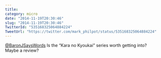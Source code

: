 ```yaml
---
title: 
category: micro
date: "2014-11-19T20:30:46"
slug: "2014-11-19T20:30:46"
TwitterId: "535168325064884224"
TweetUrl: "https://twitter.com/mark_philpot/status/535168325064884224"
---
```


[@BaronJSaysWords](https://twitter.com/BaronJSaysWords) Is the “Kara no Kyoukai”
series worth getting into? Maybe a review?
